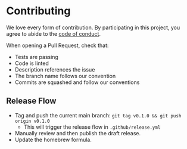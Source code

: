 # Contributing

We love every form of contribution. By participating in this project, you
agree to abide to the [code of conduct](/code_of_conduct.md).

When opening a Pull Request, check that:

- Tests are passing
- Code is linted
- Description references the issue
- The branch name follows our convention
- Commits are squashed and follow our conventions

## Release Flow

- Tag and push the current main branch: `git tag v0.1.0 && git push origin v0.1.0`
  - This will trigger the release flow in `.github/release.yml`
- Manually review and then publish the draft release.
- Update the homebrew formula.
